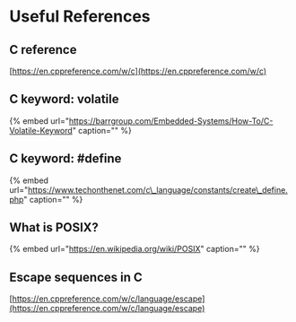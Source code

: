 # Useful References

## C reference

[https://en.cppreference.com/w/c](https://en.cppreference.com/w/c)

## C keyword: volatile

{% embed url="https://barrgroup.com/Embedded-Systems/How-To/C-Volatile-Keyword" caption="" %}

## C keyword: \#define

{% embed url="https://www.techonthenet.com/c\_language/constants/create\_define.php" caption="" %}

## What is POSIX?

{% embed url="https://en.wikipedia.org/wiki/POSIX" caption="" %}

## Escape sequences in C

[https://en.cppreference.com/w/c/language/escape](https://en.cppreference.com/w/c/language/escape)

